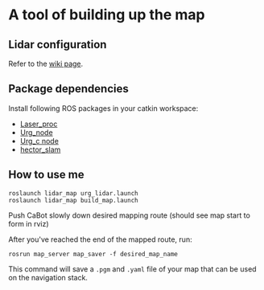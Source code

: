 # A tool of building up the map

## Lidar configuration

Refer to the [wiki page](https://github.com/RealCabot/lidar_map/wiki/Lidar-configuration).

## Package dependencies

Install following ROS packages in your catkin workspace:
- [Laser_proc](https://github.com/ros-perception/laser_proc)
- [Urg_node](https://github.com/ros-drivers/urg_node)
- [Urg_c node](https://github.com/ros-drivers/urg_c)
- [hector_slam](https://github.com/tu-darmstadt-ros-pkg/hector_slam)

## How to use me
```
roslaunch lidar_map urg_lidar.launch
roslaunch lidar_map build_map.launch
```
Push CaBot slowly down desired mapping route (should see map start to form in rviz)

After you've reached the end of the mapped route, run:
```
rosrun map_server map_saver -f desired_map_name
```

This command will save a `.pgm` and `.yaml` file of your map that can be used on the navigation stack. 